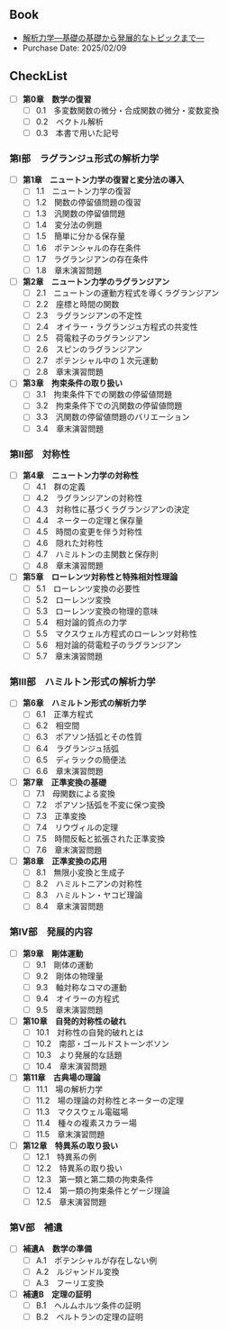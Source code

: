 ## Book
- [解析力学―基礎の基礎から発展的なトピックまで―](https://www.kyoritsu-pub.co.jp/book/b10084114.html)
- Purchase Date: 2025/02/09

## CheckList
- [ ] **第0章　数学の復習**
  - [ ] 0.1　多変数関数の微分・合成関数の微分・変数変換
  - [ ] 0.2　ベクトル解析
  - [ ] 0.3　本書で用いた記号

### 第I部　ラグランジュ形式の解析力学

- [ ] **第1章　ニュートン力学の復習と変分法の導入**
  - [ ] 1.1　ニュートン力学の復習
  - [ ] 1.2　関数の停留値問題の復習
  - [ ] 1.3　汎関数の停留値問題
  - [ ] 1.4　変分法の例題
  - [ ] 1.5　簡単に分かる保存量
  - [ ] 1.6　ポテンシャルの存在条件
  - [ ] 1.7　ラグランジアンの存在条件
  - [ ] 1.8　章末演習問題

- [ ] **第2章　ニュートン力学のラグランジアン**
  - [ ] 2.1　ニュートンの運動方程式を導くラグランジアン
  - [ ] 2.2　座標と時間の関数
  - [ ] 2.3　ラグランジアンの不定性
  - [ ] 2.4　オイラー・ラグランジュ方程式の共変性
  - [ ] 2.5　荷電粒子のラグランジアン
  - [ ] 2.6　スピンのラグランジアン
  - [ ] 2.7　ポテンシャル中の１次元運動
  - [ ] 2.8　章末演習問題

- [ ] **第3章　拘束条件の取り扱い**
  - [ ] 3.1　拘束条件下での関数の停留値問題
  - [ ] 3.2　拘束条件下での汎関数の停留値問題
  - [ ] 3.3　汎関数の停留値問題のバリエーション
  - [ ] 3.4　章末演習問題

### 第II部　対称性

- [ ] **第4章　ニュートン力学の対称性**
  - [ ] 4.1　群の定義
  - [ ] 4.2　ラグランジアンの対称性
  - [ ] 4.3　対称性に基づくラグランジアンの決定
  - [ ] 4.4　ネーターの定理と保存量
  - [ ] 4.5　時間の変更を伴う対称性
  - [ ] 4.6　隠れた対称性
  - [ ] 4.7　ハミルトンの主関数と保存則
  - [ ] 4.8　章末演習問題

- [ ] **第5章　ローレンツ対称性と特殊相対性理論**
  - [ ] 5.1　ローレンツ変換の必要性
  - [ ] 5.2　ローレンツ変換
  - [ ] 5.3　ローレンツ変換の物理的意味
  - [ ] 5.4　相対論的質点の力学
  - [ ] 5.5　マクスウェル方程式のローレンツ対称性
  - [ ] 5.6　相対論的荷電粒子のラグランジアン
  - [ ] 5.7　章末演習問題

### 第III部　ハミルトン形式の解析力学

- [ ] **第6章　ハミルトン形式の解析力学**
  - [ ] 6.1　正準方程式
  - [ ] 6.2　相空間
  - [ ] 6.3　ポアソン括弧とその性質
  - [ ] 6.4　ラグランジュ括弧
  - [ ] 6.5　ディラックの簡便法
  - [ ] 6.6　章末演習問題

- [ ] **第7章　正準変換の基礎**
  - [ ] 7.1　母関数による変換
  - [ ] 7.2　ポアソン括弧を不変に保つ変換
  - [ ] 7.3　正準変換
  - [ ] 7.4　リウヴィルの定理
  - [ ] 7.5　時間反転と拡張された正準変換
  - [ ] 7.6　章末演習問題

- [ ] **第8章　正準変換の応用**
  - [ ] 8.1　無限小変換と生成子
  - [ ] 8.2　ハミルトニアンの対称性
  - [ ] 8.3　ハミルトン・ヤコビ理論
  - [ ] 8.4　章末演習問題

### 第IV部　発展的内容

- [ ] **第9章　剛体運動**
  - [ ] 9.1　剛体の運動
  - [ ] 9.2　剛体の物理量
  - [ ] 9.3　軸対称なコマの運動
  - [ ] 9.4　オイラーの方程式
  - [ ] 9.5　章末演習問題

- [ ] **第10章　自発的対称性の破れ**
  - [ ] 10.1　対称性の自発的破れとは
  - [ ] 10.2　南部・ゴールドストーンボソン
  - [ ] 10.3　より発展的な話題
  - [ ] 10.4　章末演習問題

- [ ] **第11章　古典場の理論**
  - [ ] 11.1　場の解析力学
  - [ ] 11.2　場の理論の対称性とネーターの定理
  - [ ] 11.3　マクスウェル電磁場
  - [ ] 11.4　種々の複素スカラー場
  - [ ] 11.5　章末演習問題

- [ ] **第12章　特異系の取り扱い**
  - [ ] 12.1　特異系の例
  - [ ] 12.2　特異系の取り扱い
  - [ ] 12.3　第一類と第二類の拘束条件
  - [ ] 12.4　第一類の拘束条件とゲージ理論
  - [ ] 12.5　章末演習問題

### 第V部　補遺

- [ ] **補遺A　数学の準備**
  - [ ] A.1　ポテンシャルが存在しない例
  - [ ] A.2　ルジャンドル変換
  - [ ] A.3　フーリエ変換

- [ ] **補遺B　定理の証明**
  - [ ] B.1　ヘルムホルツ条件の証明
  - [ ] B.2　ベルトランの定理の証明
